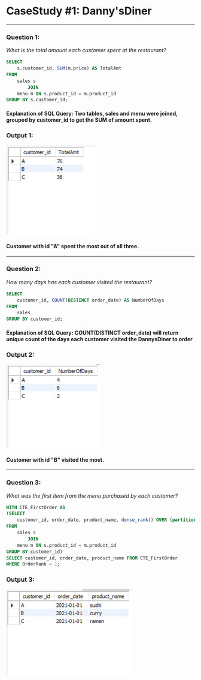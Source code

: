# **CaseStudy #1: Danny'sDiner**
---

### **Question 1:**
_What is the total amount each customer spent at the restaurant?_

``` SQL
SELECT 
    s.customer_id, SUM(m.price) AS TotalAmt
FROM
    sales s
        JOIN
    menu m ON s.product_id = m.product_id
GROUP BY s.customer_id;
```
#### Explanation of SQL Query: Two tables, sales and menu were joined, grouped by customer_id to get the SUM of amount spent.
### Output 1:
![Image](https://github.com/EdithEbere/Case-Study-1_DannysDiner/blob/main/Images/Q1.PNG)
#### Customer with id "A" spent the most out of all three.

---
### **Question 2:**
_How many days has each customer visited the restaurant?_
```SQL
SELECT 
    customer_id, COUNT(DISTINCT order_date) AS NumberOfDays
FROM
    sales
GROUP BY customer_id;
```
#### Explanation of SQL Query: COUNT(DISTINCT order_date) will return unique count of the days each customer visited the DannysDiner to order
### Output 2:
![Image](https://github.com/EdithEbere/Case-Study-1_DannysDiner/blob/main/Images/Q2.PNG)
#### Customer with id "B" visited the most.

---

### **Question 3:**
_What was the first item from the menu purchased by each customer?_
```SQL
WITH CTE_FirstOrder AS 
(SELECT 
    customer_id, order_date, product_name, dense_rank() OVER (partition by customer_id order by order_date asc) AS OrderRank
FROM
    sales s
        JOIN
    menu m ON s.product_id = m.product_id
GROUP BY customer_id)
SELECT customer_id, order_date, product_name FROM CTE_FirstOrder
WHERE OrderRank = 1;
```
### Output 3:
![Image](https://github.com/EdithEbere/Case-Study-1_DannysDiner/blob/main/Images/Q3.PNG)

